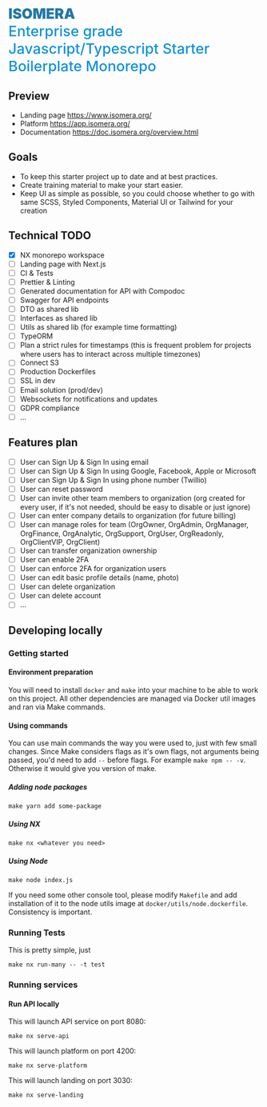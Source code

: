 
# <span style="color: #2378A8; font-weight: 900;">ISOMERA</span> <span style="display: block; color: #1092DB; font-weight: 500; font-size: 1.8rem;">Enterprise grade Javascript/Typescript Starter Boilerplate Monorepo</span>

## Preview

* Landing page https://www.isomera.org/
* Platform https://app.isomera.org/
* Documentation https://doc.isomera.org/overview.html

## Goals

* To keep this starter project up to date and at best practices.
* Create training material to make your start easier.
* Keep UI as simple as possible, so you could choose whether to go with same SCSS, Styled Components, Material UI or Tailwind for your creation

## Technical TODO

- [x] NX monorepo workspace
- [ ] Landing page with Next.js
- [ ] CI & Tests
- [ ] Prettier & Linting
- [ ] Generated documentation for API with Compodoc
- [ ] Swagger for API endpoints
- [ ] DTO as shared lib
- [ ] Interfaces as shared lib
- [ ] Utils as shared lib (for example time formatting)
- [ ] TypeORM
- [ ] Plan a strict rules for timestamps (this is frequent problem for projects where users has to interact across multiple timezones)
- [ ] Connect S3
- [ ] Production Dockerfiles
- [ ] SSL in dev
- [ ] Email solution (prod/dev)
- [ ] Websockets for notifications and updates
- [ ] GDPR compliance
- [ ] ...

## Features plan

- [ ] User can Sign Up & Sign In using email
- [ ] User can Sign Up & Sign In using Google, Facebook, Apple or Microsoft
- [ ] User can Sign Up & Sign In using phone number (Twillio)
- [ ] User can reset password
- [ ] User can invite other team members to organization (org created for every user, if it's not needed, should be easy to disable or just ignore)
- [ ] User can enter company details to organization (for future billing)
- [ ] User can manage roles for team (OrgOwner, OrgAdmin, OrgManager, OrgFinance, OrgAnalytic, OrgSupport, OrgUser, OrgReadonly, OrgClientVIP, OrgClient)
- [ ] User can transfer organization ownership
- [ ] User can enable 2FA
- [ ] User can enforce 2FA for organization users
- [ ] User can edit basic profile details (name, photo)
- [ ] User can delete organization
- [ ] User can delete account
- [ ] ...
 
## Developing locally

### Getting started

#### Environment preparation

You will need to install `docker` and `make` into your machine to be able to work on this project. All other dependencies are managed via Docker util images and ran
via Make commands.

#### Using commands

You can use main commands the way you were used to, just with few small changes.
Since Make considers flags as it's own flags, not arguments being passed, you'd need to add `--` before flags. For example `make npm -- -v`. Otherwise it would give you version of make.

##### Adding node packages

```
make yarn add some-package
```

##### Using NX

```
make nx <whatever you need>
```

##### Using Node

```
make node index.js
```

If you need some other console tool, please modify `Makefile` and add installation of it to the node utils image at `docker/utils/node.dockerfile`. Consistency is important.

### Running Tests

This is pretty simple, just

```
make nx run-many -- -t test
```

### Running services

#### Run API locally

This will launch API service on port 8080:

```
make nx serve-api
```

This will launch platform on port 4200:

```
make nx serve-platform
```

This will launch landing on port 3030:

```
make nx serve-landing
```
